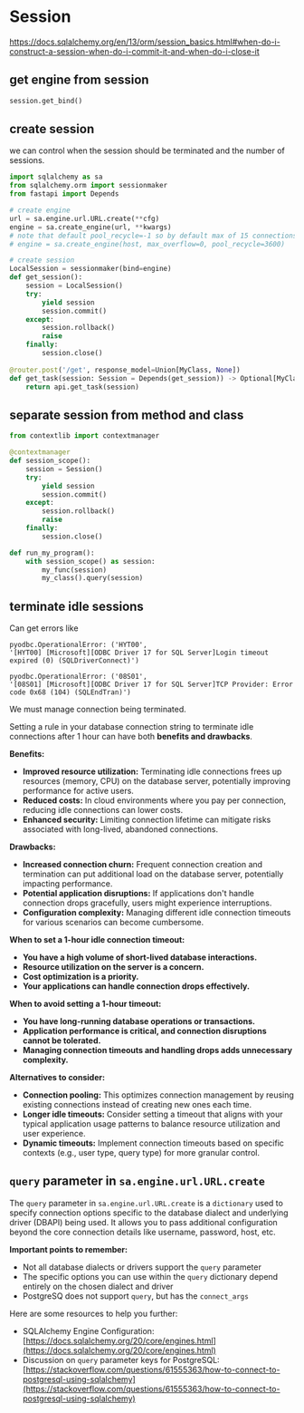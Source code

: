 # Session

https://docs.sqlalchemy.org/en/13/orm/session_basics.html#when-do-i-construct-a-session-when-do-i-commit-it-and-when-do-i-close-it

## get engine from session
```py
session.get_bind()
```

## create session
we can control when the session should be terminated and the number of sessions.
```py
import sqlalchemy as sa
from sqlalchemy.orm import sessionmaker
from fastapi import Depends

# create engine
url = sa.engine.url.URL.create(**cfg)
engine = sa.create_engine(url, **kwargs)
# note that default pool_recycle=-1 so by default max of 15 connections will be there indefinitely
# engine = sa.create_engine(host, max_overflow=0, pool_recycle=3600)

# create session
LocalSession = sessionmaker(bind=engine)
def get_session():
    session = LocalSession()
    try:
        yield session
        session.commit()
    except:
        session.rollback()
        raise
    finally:
        session.close()
        
@router.post('/get', response_model=Union[MyClass, None])
def get_task(session: Session = Depends(get_session)) -> Optional[MyClass]:
    return api.get_task(session)
```  

## separate session from method and class
```py
from contextlib import contextmanager

@contextmanager
def session_scope():
    session = Session()
    try:
        yield session
        session.commit()
    except:
        session.rollback()
        raise
    finally:
        session.close()

def run_my_program():
    with session_scope() as session:
        my_func(session)
        my_class().query(session)
```

## terminate idle sessions
Can get errors like 
```
pyodbc.OperationalError: ('HYT00',
'[HYT00] [Microsoft][ODBC Driver 17 for SQL Server]Login timeout expired (0) (SQLDriverConnect)')

pyodbc.OperationalError: ('08S01',
'[08S01] [Microsoft][ODBC Driver 17 for SQL Server]TCP Provider: Error code 0x68 (104) (SQLEndTran)')
```
We must manage connection being terminated.

Setting a rule in your database connection string to terminate idle connections after 1 hour can have both **benefits and drawbacks**. 

**Benefits:**
- **Improved resource utilization:** Terminating idle connections frees up resources (memory, CPU) on the database server, potentially improving performance for active users.
- **Reduced costs:** In cloud environments where you pay per connection, reducing idle connections can lower costs.
- **Enhanced security:** Limiting connection lifetime can mitigate risks associated with long-lived, abandoned connections.

**Drawbacks:**
- **Increased connection churn:** Frequent connection creation and termination can put additional load on the database server, potentially impacting performance.
- **Potential application disruptions:** If applications don't handle connection drops gracefully, users might experience interruptions.
- **Configuration complexity:** Managing different idle connection timeouts for various scenarios can become cumbersome.

**When to set a 1-hour idle connection timeout:**
- **You have a high volume of short-lived database interactions.**
- **Resource utilization on the server is a concern.**
- **Cost optimization is a priority.**
- **Your applications can handle connection drops effectively.**

**When to avoid setting a 1-hour timeout:**
- **You have long-running database operations or transactions.**
- **Application performance is critical, and connection disruptions cannot be tolerated.**
- **Managing connection timeouts and handling drops adds unnecessary complexity.**

**Alternatives to consider:**
- **Connection pooling:** This optimizes connection management by reusing existing connections instead of creating new ones each time.
- **Longer idle timeouts:** Consider setting a timeout that aligns with your typical application usage patterns to balance resource utilization and user experience.
- **Dynamic timeouts:** Implement connection timeouts based on specific contexts (e.g., user type, query type) for more granular control.

## `query` parameter in `sa.engine.url.URL.create`
The `query` parameter in `sa.engine.url.URL.create` is a `dictionary` used to specify 
connection options specific to the database dialect and underlying driver (DBAPI) being used. 
It allows you to pass additional configuration beyond the core connection details like username, password, host, etc.

**Important points to remember:**
- Not all database dialects or drivers support the `query` parameter
- The specific options you can use within the `query` dictionary depend entirely on the chosen dialect and driver
- PostgreSQ does not support `query`, but has the `connect_args`

Here are some resources to help you further:
- SQLAlchemy Engine Configuration: [https://docs.sqlalchemy.org/20/core/engines.html](https://docs.sqlalchemy.org/20/core/engines.html)
- Discussion on `query` parameter keys for PostgreSQL: [https://stackoverflow.com/questions/61555363/how-to-connect-to-postgresql-using-sqlalchemy](https://stackoverflow.com/questions/61555363/how-to-connect-to-postgresql-using-sqlalchemy)
